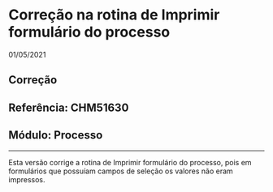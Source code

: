 # Correção na rotina de Imprimir formulário do processo
01/05/2021
## Correção
## Referência: CHM51630
## Módulo: Processo
***

Esta versão corrige a rotina de Imprimir formulário do processo, pois em formulários que possuíam campos de seleção os valores não eram impressos.